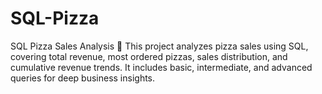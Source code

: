 # SQL-Pizza
SQL Pizza Sales Analysis 🍕  This project analyzes pizza sales using SQL, covering total revenue, most ordered pizzas, sales distribution, and cumulative revenue trends. It includes basic, intermediate, and advanced queries for deep business insights.
